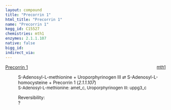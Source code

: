 ```yaml
---
layout: compound
title: "Precorrin 1"
html_title: "Precorrin 1"
name: "Precorrin 1"
kegg_id: C15527
chemistries: mth1
enzymes: 2.1.1.107
native: false
bigg_id:
indirect_via:
---
```

<dl><dt class='rs-product'><a href='{{ site.url }}{{ site.baseurl }}/compounds/C15527' class='link-dark' data-bs-toggle='tooltip' data-bs-html='true' data-bs-title='KEGG: C15527'>Precorrin 1</a><span style='float: right; max-width: 40%'><a href='{{ site.url }}{{ site.baseurl }}/chemistries/mth1' class='link-dark opacity-50' style='font-size: small; word-wrap: anywhere;'>mth1</a></span></dt><dd><p>S-Adenosyl-L-methionine + Uroporphyrinogen III &#8644; S-Adenosyl-L-homocysteine + Precorrin 1 (<i>2.1.1.107</i>)<br /><span style='font-size: small;'><span data-bs-toggle='tooltip' data-bs-html='true' data-bs-title='KEGG: C00019'>S-Adenosyl-L-methionine</span>: amet_c, <span data-bs-toggle='tooltip' data-bs-html='true' data-bs-title='KEGG: C01051'>Uroporphyrinogen III</span>: uppg3_c</span><br /><div class="reversibility_info">Reversibility: <div class="progress"><div class="progress-bar bg-light" role="progressbar" style="width: 100%" aria-valuenow="0" aria-valuemin="0" aria-valuemax="100"></div></div><span>?</span><div class="progress"><div class="progress-bar bg-light" role="progressbar" style="width: 100%" aria-valuenow="0" aria-valuemin="0" aria-valuemax="10"></div></div></div></p><dl></dl></dd></dl>